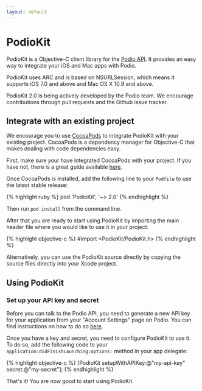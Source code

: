 ```yaml
---
layout: default
---
```

# PodioKit 

PodioKit is a Objective-C client library for the [Podio API](https://developers.podio.com/). It provides an easy way to integrate your iOS and Mac apps with Podio.

PodioKit uses ARC and is based on NSURLSession, which means it supports iOS 7.0 and above and Mac OS X 10.9 and above.

PodioKit 2.0 is being actively developed by the Podio team. We encourage contributions through pull requests and the Github issue tracker.

## Integrate with an existing project

We encourage you to use [CocoaPods](http://cocoapods.org/) to integrate PodioKit with your existing project. CocoaPods is a dependency manager for Objective-C that makes dealing with code dependencies easy.

First, make sure your have integrated CocoaPods with your project. If you have not, there is a great guide available [here](http://guides.cocoapods.org/using/getting-started.html).

Once CocoaPods is installed, add the following line to your `Podfile` to use the latest stable release:

{% highlight ruby %}
pod 'PodioKit', '~> 2.0'
{% endhighlight %}

Then run `pod install` from the command line.

After that you are ready to start using PodioKit by importing the main header file where you would like to use it in your project:

{% highlight objective-c %}
#import <PodioKit/PodioKit.h>
{% endhighlight %}

Alternatively, you can use the PodioKit source directly by copying the source files directly into your Xcode project.

## Using PodioKit

### Set up your API key and secret

Before you can talk to the Podio API, you need to generate a new API key for your application from your "Account Settings" page on Podio. You can find instructions on how to do so [here](https://developers.podio.com/api-key).

Once you have a key and secret, you need to configure PodioKit to use it. To do so, add the following code to your `application:didFinishLaunching:options:` method in your app delegate:

{% highlight objective-c %}
[PodioKit setupWithAPIKey:@"my-api-key" secret:@"my-secret"];
{% endhighlight %}
	
That's it! You are now good to start using PodioKit.